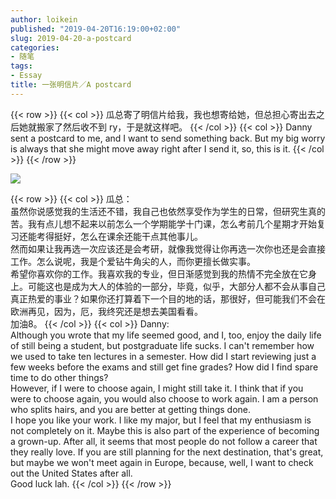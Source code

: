 ```yaml
---
author: loikein
published: "2019-04-20T16:19:00+02:00"
slug: 2019-04-20-a-postcard
categories:
- 随笔
tags:
- Essay
title: 一张明信片／A postcard
---
```

{{< row >}}
{{< col >}}
瓜总寄了明信片给我，我也想寄给她，但总担心寄出去之后她就搬家了然后收不到
ry，于是就这样吧。
{{< /col >}}
{{< col >}}
Danny sent a postcard to me, and I want to send something back. But my
big worry is always that she might move away right after I send it, so,
this is it.
{{< /col >}}
{{< /row >}}

[![](../images/thumbnails/2019-04-20-yi-zhang-ming-xin-pian-a-postcard-IMG_7870.jpg)](../images/2019-04-20-yi-zhang-ming-xin-pian-a-postcard-IMG_7870.jpg)

{{< row >}}
{{< col >}}
瓜总：  
虽然你说感觉我的生活还不错，我自己也依然享受作为学生的日常，但研究生真的苦。我有点儿想不起来以前怎么一个学期能学十门课，怎么考前几个星期才开始复习还能考得挺好，怎么在课余还能干点其他事儿。  
然而如果让我再选一次应该还是会考研，就像我觉得让你再选一次你也还是会直接工作。怎么说呢，我是个爱钻牛角尖的人，而你更擅长做实事。  
希望你喜欢你的工作。我喜欢我的专业，但日渐感觉到我的热情不完全放在它身上。可能这也是成为大人的体验的一部分，毕竟，似乎，大部分人都不会从事自己真正热爱的事业？如果你还打算着下一个目的地的话，那很好，但可能我们不会在欧洲再见，因为，厄，我终究还是想去美国看看。  
加油8。
{{< /col >}}
{{< col >}}
Danny:  
Although you wrote that my life seemed good, and I, too, enjoy the daily
life of still being a student, but postgraduate life sucks. I can't
remember how we used to take ten lectures in a semester. How did I start
reviewing just a few weeks before the exams and still get fine grades?
How did I find spare time to do other things?  
However, if I were to choose again, I might still take it. I think that
if you were to choose again, you would also choose to work again. I am a
person who splits hairs, and you are better at getting things done.  
I hope you like your work. I like my major, but I feel that my
enthusiasm is not completely on it. Maybe this is also part of the
experience of becoming a grown-up. After all, it seems that most people
do not follow a career that they really love. If you are still planning
for the next destination, that's great, but maybe we won't meet again in
Europe, because, well, I want to check out the United States after
all.  
Good luck lah.
{{< /col >}}
{{< /row >}}
